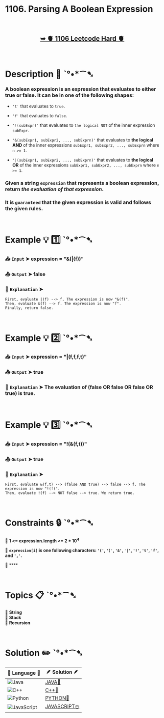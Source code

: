 # 1106. Parsing A Boolean Expression

</br>

<h2 align="center"> 

<a href="https://leetcode.com/problems/parsing-a-boolean-expression/description/?envType=daily-question&envId=2024-10-20"><strong>➥ 🫀 1106 Leetcode Hard 🫀 </strong></a>
</h2>

</br>

# Description 📜 ˋ°•*⁀➷

### A boolean expression is an expression that evaluates to either true or false. It can be in one of the following shapes:

- `'t'` that evaluates to `true`.

- `'f'` that evaluates to `false`.

- `'!(subExpr)'` that evaluates to `the logical NOT` of the inner expression `subExpr`.

- `'&(subExpr1, subExpr2, ..., subExprn)'` that evaluates to **the logical AND** of the inner expressions `subExpr1, subExpr2, ..., subExprn` where `n >= 1`.

- `'|(subExpr1, subExpr2, ..., subExprn)'` that evaluates to **the logical OR** of the inner expressions `subExpr1, subExpr2, ..., subExprn` where `n >= 1`.

### Given a string `expression` that represents a boolean expression, return *the evaluation of that expression*.

### It is `guaranteed` that the given expression is valid and follows the given rules.

</br>

# Example 💡 1️⃣ ˋ°•*⁀➷

  ### 📥 `Input`  ➤ expression = "&(|(f))"

  ### 📤 `Output`  ➤ false

  ### 🔦 `Explanation`  ➤ 

    First, evaluate |(f) --> f. The expression is now "&(f)".
    Then, evaluate &(f) --> f. The expression is now "f".
    Finally, return false.

</br>

# Example 💡 2️⃣ ˋ°•*⁀➷

  ### 📥 `Input` ➤ expression = "|(f,f,f,t)"

  ### 📤 `Output`  ➤ true

  ### 🔦 `Explanation` ➤ The evaluation of (false OR false OR false OR true) is true.

</br>

# Example 💡 3️⃣ ˋ°•*⁀➷

  ### 📥 `Input` ➤ expression = "!(&(f,t))"

  ### 📤 `Output`  ➤ true

  ### 🔦 `Explanation`  ➤ 

    First, evaluate &(f,t) --> (false AND true) --> false --> f. The expression is now "!(f)".
    Then, evaluate !(f) --> NOT false --> true. We return true.

</br>

# Constraints 🔒 ˋ°•*⁀➷

🔹 **1 <= expression.length <= 2 * 10<sup>4</sup>** </br>

🔹 **`expression[i]` is one following characters: `'('`, `')'`, `'&'`, `'|'`, `'!'`, `'t'`, `'f'`, and `','`.** </br>

🔹 **** </br>

</br>

# Topics 📋 ˋ°•*⁀➷

🔸 **String**  </br>
🔸 **Stack**  </br>
🔸 **Recursion**  </br>

</br>

# Solution ✏️ ˋ°•*⁀➷

| 📒 Language 📒  | 🪶 Solution 🪶 |
| ------------- | ------------- |
|  ![Java](https://img.shields.io/badge/java-%23ED8B00.svg?style=for-the-badge&logo=openjdk&logoColor=white)  | [JAVA🍁]() |
|  ![C++](https://img.shields.io/badge/c++-%2300599C.svg?style=for-the-badge&logo=c%2B%2B&logoColor=white)  | [C++🎲]()  |
|  ![Python](https://img.shields.io/badge/python-3670A0?style=for-the-badge&logo=python&logoColor=ffdd54)    | [PYTHON🍰]() |
| ![JavaScript](https://img.shields.io/badge/javascript-%23323330.svg?style=for-the-badge&logo=javascript&logoColor=%23F7DF1E)   | [JAVASCRIPT☃️]() |


